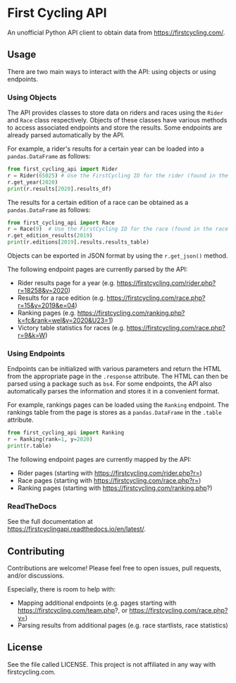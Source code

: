 # First Cycling API

An unofficial Python API client to obtain data from https://firstcycling.com/.

## Usage

There are two main ways to interact with the API: using objects or using endpoints.

### Using Objects
The API provides classes to store data on riders and races using the `Rider` and `Race` class respectively. Objects of these classes have various methods to access associated endpoints and store the results. Some endpoints are already parsed automatically by the API.

For example, a rider's results for a certain year can be loaded into a `pandas.DataFrame` as follows:

```python
from first_cycling_api import Rider
r = Rider(65025) # Use the FirstCycling ID for the rider (found in the rider's profile page URL)
r.get_year(2020)
print(r.results[2020].results_df)
```

The results for a certain edition of a race can be obtained as a `pandas.DataFrame` as follows:

```python
from first_cycling_api import Race
r = Race(9)  # Use the FirstCycling ID for the race (found in the race page URL)
r.get_edition_results(2019)
print(r.editions[2019].results.results_table)
```

Objects can be exported in JSON format by using the `r.get_json()` method.

The following endpoint pages are currently parsed by the API:

- Rider results page for a year (e.g. https://firstcycling.com/rider.php?r=18258&y=2020)
- Results for a race edition (e.g. https://firstcycling.com/race.php?r=15&y=2019&e=04)
- Ranking pages (e.g. https://firstcycling.com/ranking.php?k=fc&rank=wel&y=2020&U23=1)
- Victory table statistics for races (e.g. https://firstcycling.com/race.php?r=9&k=W)

### Using Endpoints
Endpoints can be initialized with various parameters and return the HTML from the appropriate page in the `.response` attribute. The HTML can then be parsed using a package such as `bs4`. For some endpoints, the API also automatically parses the information and stores it in a convenient format.

For example, rankings pages can be loaded using the `Ranking` endpoint. The rankings table from the page is stores as a `pandas.DataFrame` in the `.table` attribute.

```python
from first_cycling_api import Ranking
r = Ranking(rank=1, y=2020)
print(r.table)
```

The following endpoint pages are currently mapped by the API:

- Rider pages (starting with https://firstcycling.com/rider.php?r=)
- Race pages (starting with https://firstcycling.com/race.php?r=)
- Ranking pages (starting with https://firstcycling.com/ranking.php?)

### ReadTheDocs

See the full documentation at https://firstcyclingapi.readthedocs.io/en/latest/.

## Contributing
Contributions are welcome! Please feel free to open issues, pull requests, and/or discussions.

Especially, there is room to help with:
- Mapping additional endpoints (e.g. pages starting with https://firstcycling.com/team.php?, or https://firstcycling.com/race.php?y=)
- Parsing results from additional pages (e.g. race startlists, race statistics)

## License
See the file called LICENSE. This project is not affiliated in any way with firstcycling.com.
